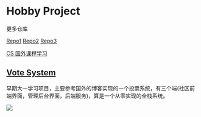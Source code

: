 # Hobby Project

更多仓库

[Repo1](https://github.com/XmchxUp?tab=repositories&type=source) [Repo2](https://github.com/orgs/Ysoding/repositories) [Repo3](https://github.com/cs-learning-every-day)

[CS 国外课程学习](https://xmchxup.github.io/posts/other/cs-course-learn/)

## [Vote System](https://github.com/XmchxUp/VoteSystem)

早期大一学习项目，主要参考国外的博客实现的一个投票系统，有三个端(社区前端界面，管理后台界面，后端服务)，算是一个从零实现的全栈系统。

<img class="inline-image" src="https://skillicons.dev/icons?i=java,spring,html,css,js,bootstrap,mysql&theme=light">
